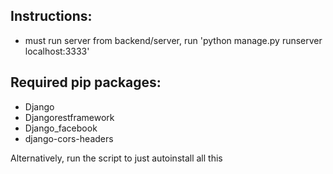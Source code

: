 ## Instructions:
+ must run server from backend/server, run 'python manage.py runserver localhost:3333'

## Required pip packages:
+ Django
+ Djangorestframework
+ Django_facebook
+ django-cors-headers

Alternatively, run the script to just autoinstall all this 